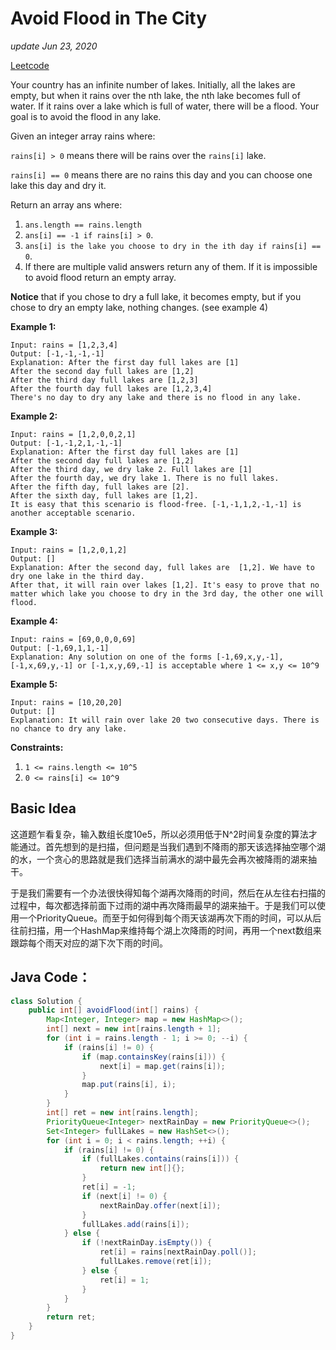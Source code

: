 # Avoid Flood in The City

_update Jun 23, 2020_

[Leetcode](https://leetcode.com/problems/avoid-flood-in-the-city/)

Your country has an infinite number of lakes. Initially, all the lakes are empty, but when it rains over the nth lake, the nth lake becomes full of water. If it rains over a lake which is full of water, there will be a flood. Your goal is to avoid the flood in any lake.

Given an integer array rains where:

`rains[i] > 0` means there will be rains over the `rains[i]` lake.

`rains[i] == 0` means there are no rains this day and you can choose one lake this day and dry it.

Return an array ans where:

1. `ans.length == rains.length`
2. `ans[i] == -1 if rains[i] > 0`.
3. `ans[i] is the lake you choose to dry in the ith day if rains[i] == 0`.
4. If there are multiple valid answers return any of them. If it is impossible to avoid flood return an empty array.

**Notice** that if you chose to dry a full lake, it becomes empty, but if you chose to dry an empty lake, nothing changes. \(see example 4\)

**Example 1:**

```text
Input: rains = [1,2,3,4]
Output: [-1,-1,-1,-1]
Explanation: After the first day full lakes are [1]
After the second day full lakes are [1,2]
After the third day full lakes are [1,2,3]
After the fourth day full lakes are [1,2,3,4]
There's no day to dry any lake and there is no flood in any lake.
```

**Example 2:**

```text
Input: rains = [1,2,0,0,2,1]
Output: [-1,-1,2,1,-1,-1]
Explanation: After the first day full lakes are [1]
After the second day full lakes are [1,2]
After the third day, we dry lake 2. Full lakes are [1]
After the fourth day, we dry lake 1. There is no full lakes.
After the fifth day, full lakes are [2].
After the sixth day, full lakes are [1,2].
It is easy that this scenario is flood-free. [-1,-1,1,2,-1,-1] is another acceptable scenario.
```

**Example 3:**

```text
Input: rains = [1,2,0,1,2]
Output: []
Explanation: After the second day, full lakes are  [1,2]. We have to dry one lake in the third day.
After that, it will rain over lakes [1,2]. It's easy to prove that no matter which lake you choose to dry in the 3rd day, the other one will flood.
```

**Example 4:**

```text
Input: rains = [69,0,0,0,69]
Output: [-1,69,1,1,-1]
Explanation: Any solution on one of the forms [-1,69,x,y,-1], [-1,x,69,y,-1] or [-1,x,y,69,-1] is acceptable where 1 <= x,y <= 10^9
```

**Example 5:**

```text
Input: rains = [10,20,20]
Output: []
Explanation: It will rain over lake 20 two consecutive days. There is no chance to dry any lake.
```

**Constraints:**

1. `1 <= rains.length <= 10^5`
2. `0 <= rains[i] <= 10^9`

## Basic Idea

这道题乍看复杂，输入数组长度10e5，所以必须用低于N^2时间复杂度的算法才能通过。首先想到的是扫描，但问题是当我们遇到不降雨的那天该选择抽空哪个湖的水，一个贪心的思路就是我们选择当前满水的湖中最先会再次被降雨的湖来抽干。

于是我们需要有一个办法很快得知每个湖再次降雨的时间，然后在从左往右扫描的过程中，每次都选择前面下过雨的湖中再次降雨最早的湖来抽干。于是我们可以使用一个PriorityQueue。而至于如何得到每个雨天该湖再次下雨的时间，可以从后往前扫描，用一个HashMap来维持每个湖上次降雨的时间，再用一个next数组来跟踪每个雨天对应的湖下次下雨的时间。

## Java Code：

```java
class Solution {
    public int[] avoidFlood(int[] rains) {
        Map<Integer, Integer> map = new HashMap<>();
        int[] next = new int[rains.length + 1];
        for (int i = rains.length - 1; i >= 0; --i) {
            if (rains[i] != 0) {
                if (map.containsKey(rains[i])) {
                    next[i] = map.get(rains[i]);
                }
                map.put(rains[i], i);
            }
        }
        int[] ret = new int[rains.length];
        PriorityQueue<Integer> nextRainDay = new PriorityQueue<>();
        Set<Integer> fullLakes = new HashSet<>();
        for (int i = 0; i < rains.length; ++i) {
            if (rains[i] != 0) {
                if (fullLakes.contains(rains[i])) {
                    return new int[]{};
                }
                ret[i] = -1;
                if (next[i] != 0) {
                    nextRainDay.offer(next[i]);
                }
                fullLakes.add(rains[i]);
            } else {
                if (!nextRainDay.isEmpty()) {
                    ret[i] = rains[nextRainDay.poll()];
                    fullLakes.remove(ret[i]);
                } else {
                    ret[i] = 1;
                }
            }
        }
        return ret;
    }
}
```

